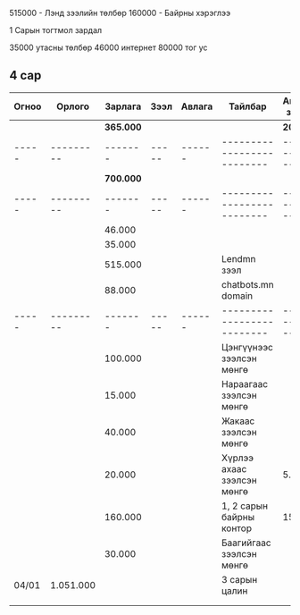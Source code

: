 515000 - Лэнд зээлийн төлбөр
160000 - Байрны хэрэглээ

1 Сарын тогтмол зардал

35000 утасны төлбөр
46000 интернет
80000 тог ус

## 4 сар

| Огноо | Орлого    | Зарлага     | Зээл  | Авлага | Тайлбар                    | Ашиггүй зардал |
| ----- | --------- | ----------- | ----- | ------ | -------------------------- | -------------- |
|       |           | **365.000** |       |        |                            | **20.000**     |
| ----- | --------- | -------     | ----- | ------ | -------------------------- | -------------- |
|       |           | **700.000** |       |        |                            |                |
| ----- | --------- | -------     | ----- | ------ | -------------------------- | -------------- |
|       |           | 46.000      |       |        |                            |                |
|       |           | 35.000      |       |        |                            |                |
|       |           | 515.000     |       |        | Lendmn зээл                |                |
|       |           | 88.000      |       |        | chatbots.mn domain         |                |
| ----- | --------- | -------     | ----- | ------ | -------------------------- | -------------- |
|       |           | 100.000     |       |        | Цэнгүүнээс зээлсэн мөнгө   |                |
|       |           | 15.000      |       |        | Нараагаас зээлсэн мөнгө    |                |
|       |           | 40.000      |       |        | Жакаас зээлсэн мөнгө       |                |
|       |           | 20.000      |       |        | Хүрлээ ахаас зээлсэн мөнгө | 5.000          |
|       |           | 160.000     |       |        | 1, 2 сарын байрны контор   | 15.000         |
|       |           | 30.000      |       |        | Баагийгаас зээлсэн мөнгө   |                |
| 04/01 | 1.051.000 |             |       |        | 3 сарын цалин              |                |
|       |           |             |       |        |                            |                |
|       |           |             |       |        |                            |                |
